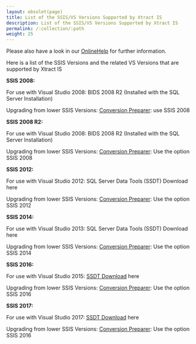```yaml
---
layout: obsolet(page)
title: List of the SSIS/VS Versions Supported by Xtract IS
description: List of the SSIS/VS Versions Supported by Xtract IS
permalink: /:collection/:path
weight: 25
---
```


Please also have a look in our [OnlineHelp](https://help.theobald-software.com/en/) for further information.

Here is a list of the SSIS Versions and the related VS Versions that are supported by Xtract IS


**SSIS 2008:**

For use with Visual Studio 2008: BIDS 2008 R2 (Installed with the SQL Server Installation)

Upgrading from lower SSIS Versions: [Conversion Preparer](): use SSIS 2008

**SSIS 2008 R2:**

For use with Visual Studio 2008: BIDS 2008 R2 (Installed with the SQL Server Installation)

Upgrading from lower SSIS Versions: [Conversion Preparer](): Use the option SSIS 2008

**SSIS 2012:**

For use with Visual Studio 2012: SQL Server Data Tools (SSDT) Download here

Upgrading from lower SSIS Versions: [Conversion Preparer](): Use the option SSIS 2012

**SSIS 2014:**

For use with Visual Studio 2013: SQL Server Data Tools (SSDT) Download here

Upgrading from lower SSIS Versions: [Conversion Preparer](): Use the option SSIS 2014

**SSIS 2016:**

For use with Visual Studio 2015: [SSDT Download](https://docs.microsoft.com/en-us/sql/ssdt/download-sql-server-data-tools-ssdt?view=sql-server-2017) here 

Upgrading from lower SSIS Versions: [Conversion Preparer](): Use the option SSIS 2016

**SSIS 2017:** 

For use with Visual Studio 2017: [SSDT Download](https://docs.microsoft.com/en-us/sql/ssdt/download-sql-server-data-tools-ssdt?view=sql-server-2017) here 

Upgrading from lower SSIS Versions: [Conversion Preparer](): Use the option SSIS 2016
